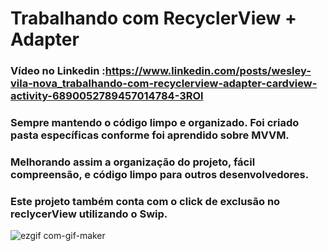 # Trabalhando com RecyclerView + Adapter

### Vídeo no Linkedin :https://www.linkedin.com/posts/wesley-vila-nova_trabalhando-com-recyclerview-adapter-cardview-activity-6890052789457014784-3ROl
### Sempre mantendo o código limpo e organizado. Foi criado pasta específicas conforme foi aprendido sobre MVVM. 
### Melhorando assim a organização do projeto, fácil compreensão, e código limpo para outros desenvolvedores.
### Este projeto também conta com o click de exclusão no reclycerView utilizando o Swip.
![ezgif com-gif-maker](https://user-images.githubusercontent.com/92765775/150681138-c7579b39-6ab8-487d-8582-e0e760043f68.gif)
